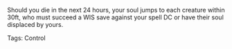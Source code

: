 Should you die in the next 24 hours, your soul jumps to each creature within 30ft, who must succeed a WIS save against your spell DC or have their soul displaced by yours.

Tags: Control